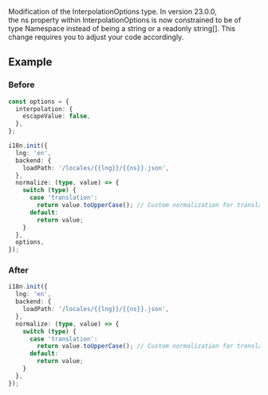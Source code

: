 Modification of the InterpolationOptions type. In version 23.0.0, the ns property within InterpolationOptions is now constrained to be of type Namespace instead of being a string or a readonly string[]. This change requires you to adjust your code accordingly.

## Example

### Before

```ts
const options = {
  interpolation: {
    escapeValue: false,
  },
};

i18n.init({
  lng: 'en',
  backend: {
    loadPath: '/locales/{{lng}}/{{ns}}.json',
  },
  normalize: (type, value) => {
    switch (type) {
      case 'translation':
        return value.toUpperCase(); // Custom normalization for translations
      default:
        return value;
    }
  },
  options,
});
```

### After

```ts
i18n.init({
  lng: 'en',
  backend: {
    loadPath: '/locales/{{lng}}/{{ns}}.json',
  },
  normalize: (type, value) => {
    switch (type) {
      case 'translation':
        return value.toUpperCase(); // Custom normalization for translations
      default:
        return value;
    }
  },
});
```

